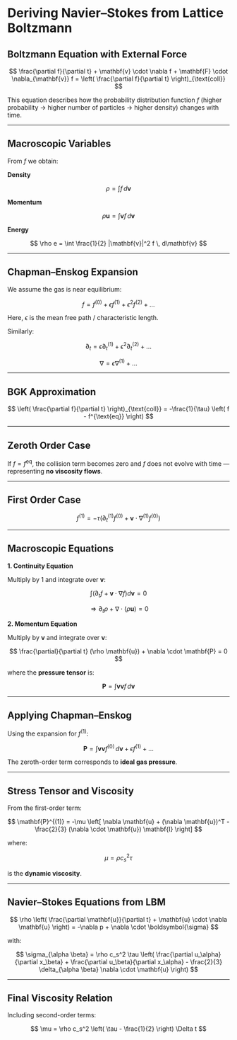 # Deriving Navier–Stokes from Lattice Boltzmann

## Boltzmann Equation with External Force

$$
\frac{\partial f}{\partial t} + \mathbf{v} \cdot \nabla f + \mathbf{F} \cdot \nabla_{\mathbf{v}} f = \left( \frac{\partial f}{\partial t} \right)_{\text{coll}}
$$

This equation describes how the probability distribution function $f$ (higher probability → higher number of particles → higher density) changes with time.

---

## Macroscopic Variables

From $f$ we obtain:

**Density**

$$
\rho = \int f \, d\mathbf{v}
$$

**Momentum**

$$
\rho \mathbf{u} = \int \mathbf{v} f \, d\mathbf{v}
$$

**Energy**

$$
\rho e = \int \frac{1}{2} |\mathbf{v}|^2 f \, d\mathbf{v}
$$

---

## Chapman–Enskog Expansion

We assume the gas is near equilibrium:

$$
f = f^{(0)} + \epsilon f^{(1)} + \epsilon^2 f^{(2)} + \dots
$$

Here, $\epsilon$ is the mean free path / characteristic length.

Similarly:

$$
\partial_t = \epsilon \partial_t^{(1)} + \epsilon^2 \partial_t^{(2)} + \dots
$$

$$
\nabla = \epsilon \nabla^{(1)} + \dots
$$

---

## BGK Approximation

$$
\left( \frac{\partial f}{\partial t} \right)_{\text{coll}} = -\frac{1}{\tau} \left( f - f^{\text{eq}} \right)
$$

---

## Zeroth Order Case

If $f = f^{\text{eq}}$, the collision term becomes zero and $f$ does not evolve with time — representing **no viscosity flows**.

---

## First Order Case

$$
f^{(1)} = -\tau \left( \partial_t^{(1)} f^{(0)} + \mathbf{v} \cdot \nabla^{(1)} f^{(0)} \right)
$$

---

## Macroscopic Equations

**1. Continuity Equation**

Multiply by 1 and integrate over $\mathbf{v}$:

$$
\int \left( \partial_t f + \mathbf{v} \cdot \nabla f \right) d\mathbf{v} = 0
$$

$$
\Rightarrow \partial_t \rho + \nabla \cdot (\rho \mathbf{u}) = 0
$$

**2. Momentum Equation**

Multiply by $\mathbf{v}$ and integrate over $\mathbf{v}$:

$$
\frac{\partial}{\partial t} (\rho \mathbf{u}) + \nabla \cdot \mathbf{P} = 0
$$

where the **pressure tensor** is:

$$
\mathbf{P} = \int \mathbf{v} \mathbf{v} f \, d\mathbf{v}
$$

---

## Applying Chapman–Enskog

Using the expansion for $f^{(1)}$:

$$
\mathbf{P} = \int \mathbf{v} \mathbf{v} f^{(0)} \, d\mathbf{v} + \epsilon f^{(1)} + \dots
$$

The zeroth-order term corresponds to **ideal gas pressure**.

---

## Stress Tensor and Viscosity

From the first-order term:

$$
\mathbf{P}^{(1)} = -\mu \left[ \nabla \mathbf{u} + (\nabla \mathbf{u})^T - \frac{2}{3} (\nabla \cdot \mathbf{u}) \mathbf{I} \right]
$$

where:

$$
\mu = \rho c_s^2 \tau
$$

is the **dynamic viscosity**.

---

## Navier–Stokes Equations from LBM

$$
\rho \left( \frac{\partial \mathbf{u}}{\partial t} + \mathbf{u} \cdot \nabla \mathbf{u} \right) = -\nabla p + \nabla \cdot \boldsymbol{\sigma}
$$

with:

$$
\sigma_{\alpha \beta} = \rho c_s^2 \tau \left( \frac{\partial u_\alpha}{\partial x_\beta} + \frac{\partial u_\beta}{\partial x_\alpha} - \frac{2}{3} \delta_{\alpha \beta} \nabla \cdot \mathbf{u} \right)
$$

---

## Final Viscosity Relation

Including second-order terms:

$$
\mu = \rho c_s^2 \left( \tau - \frac{1}{2} \right) \Delta t
$$
